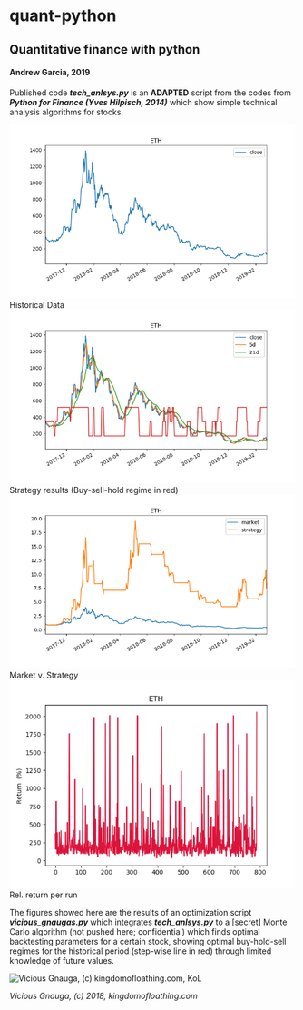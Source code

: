 # quant-python
## Quantitative finance with python
#### Andrew Garcia, 2019

Published code _**tech_anlsys.py**_ is an **ADAPTED** script from the codes from _**Python for Finance (Yves Hilpisch, 2014)**_ which show simple technical analysis algorithms for stocks.

![Screenshot](Figure_1.png)
Historical Data
![Screenshot](Figure_2.png)
Strategy results (Buy-sell-hold regime in red)
![Screenshot](Figure_3.png)
Market v. Strategy
![Screenshot](Figure_4.png)
Rel. return per run

The figures showed here are the results of an optimization script _**vicious_gnaugas.py**_ which integrates _**tech_anlsys.py**_ to a [secret] Monte Carlo algorithm (not pushed here; confidential) which finds optimal backtesting parameters for a certain stock, showing optimal buy-hold-sell regimes for the historical period (step-wise line in red) through limited knowledge of future values.

![Vicious Gnauga, (c) kingdomofloathing.com, KoL](http://images.kingdomofloathing.com/adventureimages/gnauga.gif)

_Vicious Gnauga, (c) 2018, kingdomofloathing.com_
